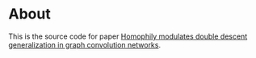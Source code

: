 # About

This is the source code for paper [Homophily modulates double descent generalization in graph convolution networks](https://arxiv.org/abs/2212.13069).